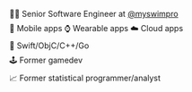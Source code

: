<ul style="list-style-type:none; padding-left: 0.5rem;">
  <li style="margin-bottom: 0.5rem;">👨‍💻 Senior Software Engineer at <a href="https://myswimpro.com" target="_blank">@myswimpro</a></li>
  <li style="margin-bottom: 0.5rem;">📱 Mobile apps ⌚️ Wearable apps ☁️ Cloud apps </li>
  <li style="margin-bottom: 0.5rem;">🍏 Swift/ObjC/C++/Go</li>
  <li style="margin-bottom: 0.5rem;">🕹️ Former gamedev</li>
  <li style="margin-bottom: 0.5rem;">📈 Former statistical programmer/analyst</li>
</ul>
